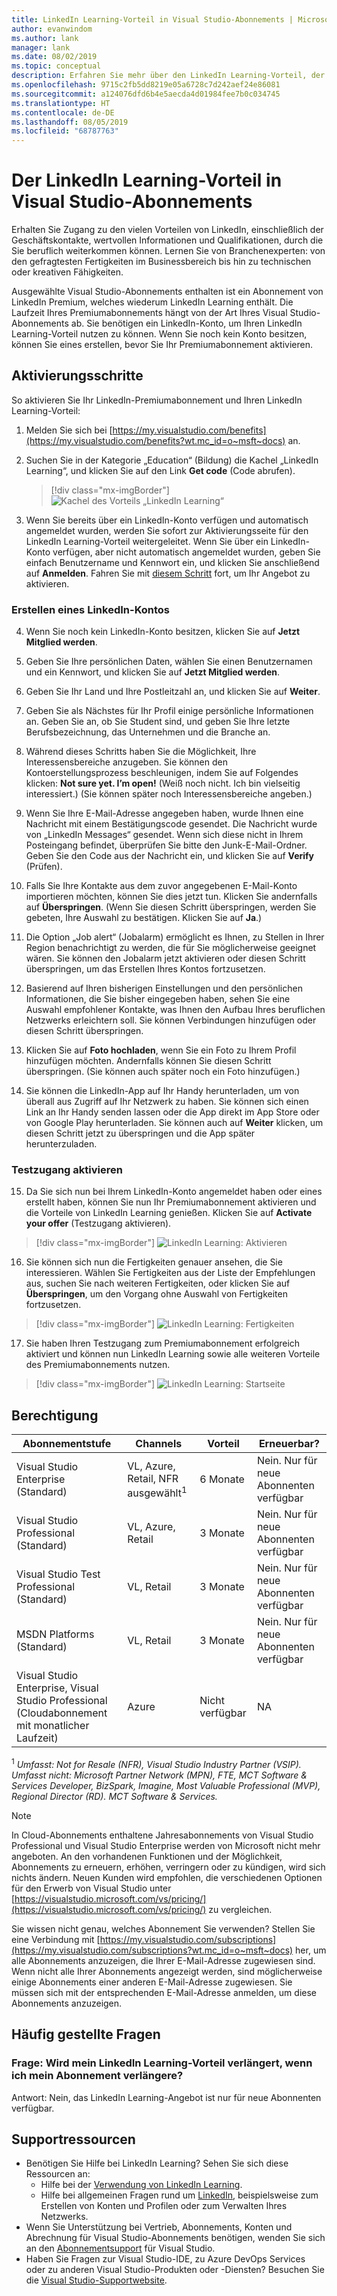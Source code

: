 ```yaml
---
title: LinkedIn Learning-Vorteil in Visual Studio-Abonnements | Microsoft-Dokumentation
author: evanwindom
ms.author: lank
manager: lank
ms.date: 08/02/2019
ms.topic: conceptual
description: Erfahren Sie mehr über den LinkedIn Learning-Vorteil, der in einem LinkedIn Premium-Abonnement enthalten ist, das in ausgewählten Visual Studio-Abonnements enthalten ist.
ms.openlocfilehash: 9715c2fb5dd8219e05a6728c7d242aef24e86081
ms.sourcegitcommit: a124076dfd6b4e5aecda4d01984fee7b0c034745
ms.translationtype: HT
ms.contentlocale: de-DE
ms.lasthandoff: 08/05/2019
ms.locfileid: "68787763"
---
```

# <a name="the-linkedin-learning-benefit-in-visual-studio-subscriptions"></a>Der LinkedIn Learning-Vorteil in Visual Studio-Abonnements

Erhalten Sie Zugang zu den vielen Vorteilen von LinkedIn, einschließlich der Geschäftskontakte, wertvollen Informationen und Qualifikationen, durch die Sie beruflich weiterkommen können.  Lernen Sie von Branchenexperten: von den gefragtesten Fertigkeiten im Businessbereich bis hin zu technischen oder kreativen Fähigkeiten.

Ausgewählte Visual Studio-Abonnements enthalten ist ein Abonnement von LinkedIn Premium, welches wiederum LinkedIn Learning enthält.  Die Laufzeit Ihres Premiumabonnements hängt von der Art Ihres Visual Studio-Abonnements ab.
Sie benötigen ein LinkedIn-Konto, um Ihren LinkedIn Learning-Vorteil nutzen zu können.  Wenn Sie noch kein Konto besitzen, können Sie eines erstellen, bevor Sie Ihr Premiumabonnement aktivieren.

## <a name="activation-steps"></a>Aktivierungsschritte
So aktivieren Sie Ihr LinkedIn-Premiumabonnement und Ihren LinkedIn Learning-Vorteil:
1. Melden Sie sich bei [https://my.visualstudio.com/benefits](https://my.visualstudio.com/benefits?wt.mc_id=o~msft~docs) an.

2. Suchen Sie in der Kategorie „Education“ (Bildung) die Kachel „LinkedIn Learning“, und klicken Sie auf den Link **Get code** (Code abrufen).
   > [!div class="mx-imgBorder"]
   > ![Kachel des Vorteils „LinkedIn Learning“](_img/vs-linkedin/vs-linkedin-3-month-tile.png)

3. Wenn Sie bereits über ein LinkedIn-Konto verfügen und automatisch angemeldet wurden, werden Sie sofort zur Aktivierungsseite für den LinkedIn Learning-Vorteil weitergeleitet.  Wenn Sie über ein LinkedIn-Konto verfügen, aber nicht automatisch angemeldet wurden, geben Sie einfach Benutzername und Kennwort ein, und klicken Sie anschließend auf **Anmelden**.  Fahren Sie mit [diesem Schritt](#activate-your-offer) fort, um Ihr Angebot zu aktivieren.

### <a name="create-a-linkedin-account"></a>Erstellen eines LinkedIn-Kontos
4. Wenn Sie noch kein LinkedIn-Konto besitzen, klicken Sie auf **Jetzt Mitglied werden**.

5. Geben Sie Ihre persönlichen Daten, wählen Sie einen Benutzernamen und ein Kennwort, und klicken Sie auf **Jetzt Mitglied werden**.

6. Geben Sie Ihr Land und Ihre Postleitzahl an, und klicken Sie auf **Weiter**.

7. Geben Sie als Nächstes für Ihr Profil einige persönliche Informationen an.  Geben Sie an, ob Sie Student sind, und geben Sie Ihre letzte Berufsbezeichnung, das Unternehmen und die Branche an.

8. Während dieses Schritts haben Sie die Möglichkeit, Ihre Interessensbereiche anzugeben.  Sie können den Kontoerstellungsprozess beschleunigen, indem Sie auf Folgendes klicken: **Not sure yet.   I’m open!** (Weiß noch nicht. Ich bin vielseitig interessiert.)  (Sie können später noch Interessensbereiche angeben.)

9. Wenn Sie Ihre E-Mail-Adresse angegeben haben, wurde Ihnen eine Nachricht mit einem Bestätigungscode gesendet.  Die Nachricht wurde von „LinkedIn Messages“ gesendet.  Wenn sich diese nicht in Ihrem Posteingang befindet, überprüfen Sie bitte den Junk-E-Mail-Ordner.  Geben Sie den Code aus der Nachricht ein, und klicken Sie auf **Verify** (Prüfen).

10. Falls Sie Ihre Kontakte aus dem zuvor angegebenen E-Mail-Konto importieren möchten, können Sie dies jetzt tun.  Klicken Sie andernfalls auf **Überspringen**. (Wenn Sie diesen Schritt überspringen, werden Sie gebeten, Ihre Auswahl zu bestätigen.  Klicken Sie auf **Ja**.)

11. Die Option „Job alert“ (Jobalarm) ermöglicht es Ihnen, zu Stellen in Ihrer Region benachrichtigt zu werden, die für Sie möglicherweise geeignet wären.  Sie können den Jobalarm jetzt aktivieren oder diesen Schritt überspringen, um das Erstellen Ihres Kontos fortzusetzen.

12. Basierend auf Ihren bisherigen Einstellungen und den persönlichen Informationen, die Sie bisher eingegeben haben, sehen Sie eine Auswahl empfohlener Kontakte, was Ihnen den Aufbau Ihres beruflichen Netzwerks erleichtern soll.  Sie können Verbindungen hinzufügen oder diesen Schritt überspringen.

13. Klicken Sie auf **Foto hochladen**, wenn Sie ein Foto zu Ihrem Profil hinzufügen möchten.  Andernfalls können Sie diesen Schritt überspringen.  (Sie können auch später noch ein Foto hinzufügen.)

14. Sie können die LinkedIn-App auf Ihr Handy herunterladen, um von überall aus Zugriff auf Ihr Netzwerk zu haben.  Sie können sich einen Link an Ihr Handy senden lassen oder die App direkt im App Store oder von Google Play herunterladen.  Sie können auch auf **Weiter** klicken, um diesen Schritt jetzt zu überspringen und die App später herunterzuladen.

### <a name="activate-your-offer"></a>Testzugang aktivieren
15. Da Sie sich nun bei Ihrem LinkedIn-Konto angemeldet haben oder eines erstellt haben, können Sie nun Ihr Premiumabonnement aktivieren und die Vorteile von LinkedIn Learning genießen.  Klicken Sie auf **Activate your offer** (Testzugang aktivieren).
   > [!div class="mx-imgBorder"]
   > ![LinkedIn Learning: Aktivieren](_img/vs-linkedin/vs-linkedin-Activate1.png)

16. Sie können sich nun die Fertigkeiten genauer ansehen, die Sie interessieren.  Wählen Sie Fertigkeiten aus der Liste der Empfehlungen aus, suchen Sie nach weiteren Fertigkeiten, oder klicken Sie auf **Überspringen**, um den Vorgang ohne Auswahl von Fertigkeiten fortzusetzen.
   > [!div class="mx-imgBorder"]
   > ![LinkedIn Learning: Fertigkeiten](_img/vs-linkedin/vs-linkedin-skills.png)

17. Sie haben Ihren Testzugang zum Premiumabonnement erfolgreich aktiviert und können nun LinkedIn Learning sowie alle weiteren Vorteile des Premiumabonnements nutzen.
   > [!div class="mx-imgBorder"]
   > ![LinkedIn Learning: Startseite](_img/vs-linkedin/vs-linkedin-learning-home.png)

## <a name="eligibility"></a>Berechtigung

| Abonnementstufe                                                 |     Channels                                            | Vorteil                                                          | Erneuerbar?    |
|--------------------------------------------------------------------|---------------------------------------------------------|------------------------------------------------------------------|---------------|
| Visual Studio Enterprise (Standard)   | VL, Azure, Retail, NFR ausgewählt<sup>1</sup> | 6 Monate       |  Nein.  Nur für neue Abonnenten verfügbar          |
| Visual Studio Professional (Standard) | VL, Azure, Retail                                       | 3 Monate                                                            |Nein.  Nur für neue Abonnenten verfügbar         |
| Visual Studio Test Professional (Standard)                         | VL, Retail                                              | 3 Monate                                             |  Nein.  Nur für neue Abonnenten verfügbar         |
| MSDN Platforms (Standard)                                          | VL, Retail                                              | 3 Monate                                              | Nein.  Nur für neue Abonnenten verfügbar         |
| Visual Studio Enterprise, Visual Studio Professional (Cloudabonnement mit monatlicher Laufzeit) | Azure                                       | Nicht verfügbar                                                           |NA|

<sup>1</sup> *Umfasst:  Not for Resale (NFR), Visual Studio Industry Partner (VSIP).  Umfasst nicht:  Microsoft Partner Network (MPN), FTE, MCT Software & Services Developer, BizSpark, Imagine, Most Valuable Professional (MVP), Regional Director (RD).  MCT Software & Services.*

> [!NOTE]
> In Cloud-Abonnements enthaltene Jahresabonnements von Visual Studio Professional und Visual Studio Enterprise werden von Microsoft nicht mehr angeboten. An den vorhandenen Funktionen und der Möglichkeit, Abonnements zu erneuern, erhöhen, verringern oder zu kündigen, wird sich nichts ändern. Neuen Kunden wird empfohlen, die verschiedenen Optionen für den Erwerb von Visual Studio unter [https://visualstudio.microsoft.com/vs/pricing/](https://visualstudio.microsoft.com/vs/pricing/) zu vergleichen.

Sie wissen nicht genau, welches Abonnement Sie verwenden?  Stellen Sie eine Verbindung mit [https://my.visualstudio.com/subscriptions](https://my.visualstudio.com/subscriptions?wt.mc_id=o~msft~docs) her, um alle Abonnements anzuzeigen, die Ihrer E-Mail-Adresse zugewiesen sind. Wenn nicht alle Ihrer Abonnements angezeigt werden, sind möglicherweise einige Abonnements einer anderen E-Mail-Adresse zugewiesen.  Sie müssen sich mit der entsprechenden E-Mail-Adresse anmelden, um diese Abonnements anzuzeigen.

## <a name="frequently-asked-questions"></a>Häufig gestellte Fragen
### <a name="q-if-i-renew-my-subscription-does-my-linkedin-learning-benefit-also-renew"></a>Frage: Wird mein LinkedIn Learning-Vorteil verlängert, wenn ich mein Abonnement verlängere?
Antwort:  Nein, das LinkedIn Learning-Angebot ist nur für neue Abonnenten verfügbar.

## <a name="support-resources"></a>Supportressourcen
- Benötigen Sie Hilfe bei LinkedIn Learning?  Sehen Sie sich diese Ressourcen an:
  - Hilfe bei der [Verwendung von LinkedIn Learning](https://www.linkedin.com/help/learning).
  - Hilfe bei allgemeinen Fragen rund um [LinkedIn](https://www.linkedin.com/help/linkedin), beispielsweise zum Erstellen von Konten und Profilen oder zum Verwalten Ihres Netzwerks.
- Wenn Sie Unterstützung bei Vertrieb, Abonnements, Konten und Abrechnung für Visual Studio-Abonnements benötigen, wenden Sie sich an den [Abonnementsupport](https://visualstudio.microsoft.com/subscriptions/support/) für Visual Studio.
- Haben Sie Fragen zur Visual Studio-IDE, zu Azure DevOps Services oder zu anderen Visual Studio-Produkten oder -Diensten?  Besuchen Sie die [Visual Studio-Supportwebsite](https://visualstudio.microsoft.com/support/).
